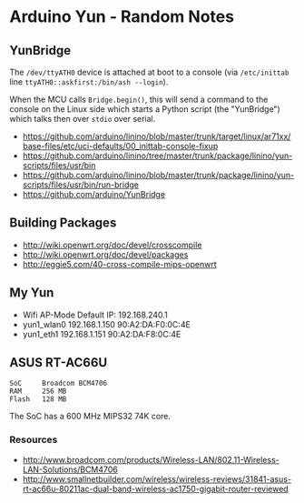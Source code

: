 # Arduino Yun - Random Notes

## YunBridge

The `/dev/ttyATH0` device is attached at boot to a console (via `/etc/inittab` line `ttyATH0::askfirst:/bin/ash --login`).

When the MCU calls `Bridge.begin()`, this will send a command to the console on the Linux side which starts a Python script (the "YunBridge") which talks then over `stdio` over serial. 

 * https://github.com/arduino/linino/blob/master/trunk/target/linux/ar71xx/base-files/etc/uci-defaults/00_inittab-console-fixup
 * https://github.com/arduino/linino/tree/master/trunk/package/linino/yun-scripts/files/usr/bin
 * https://github.com/arduino/linino/blob/master/trunk/package/linino/yun-scripts/files/usr/bin/run-bridge
 * https://github.com/arduino/YunBridge

## Building Packages

 * http://wiki.openwrt.org/doc/devel/crosscompile
 * http://wiki.openwrt.org/doc/devel/packages
 * http://eggie5.com/40-cross-compile-mips-openwrt

## My Yun

 * Wifi AP-Mode Default IP: 192.168.240.1
 * yun1_wlan0	192.168.1.150	90:A2:DA:F0:0C:4E
 * yun1_eth1	192.168.1.151	90:A2:DA:F8:0C:4E

## ASUS RT-AC66U

	SoC 	Broadcom BCM4706
	RAM 	256 MB
	Flash 	128 MB

The SoC has a 600 MHz MIPS32 74K core. 

### Resources

 * http://www.broadcom.com/products/Wireless-LAN/802.11-Wireless-LAN-Solutions/BCM4706
 * http://www.smallnetbuilder.com/wireless/wireless-reviews/31841-asus-rt-ac66u-80211ac-dual-band-wireless-ac1750-gigabit-router-reviewed
